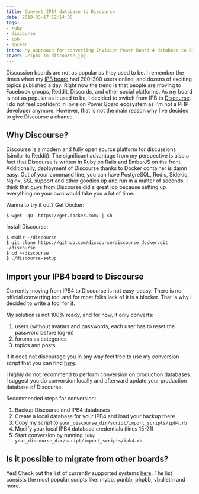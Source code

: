 ```yaml
---
title: Convert IPB4 database to Discourse
date: 2018-03-17 12:14:06
tags:
- ruby
- discourse
- ipb
- docker
intro: My approach for converting Invision Power Board 4 database to Discourse.
cover: ./ipb4-to-discourse.jpg
---
```

Discussion boards are not as popular as they used to be. I remember the times when my [IPB board](https://forum.mmorpg.org.pl) had 200-300 users online, and dozens of exciting topics published a day. Right now the trend is that people are moving to Facebook groups, Reddit, Discords, and other social platforms. As my board is not as popular as it used to be, I decided to switch from IPB to [Discourse](https://www.discourse.org/). I do not feel confident in Invision Power Board ecosystem as I'm not a PHP developer anymore. However, that is not the main reason why I've decided to give Discourse a chance.

## Why Discourse?

Discourse is a modern and fully open source platform for discussions (similar to Reddit). The significant advantage from my perspective is also a fact that Discourse is written in Ruby on Rails and EmberJS on the front. Additionally, deployment of Discourse thanks to Docker container is damn easy. Out of your command line, you can have PostgreSQL, Redis, Sidekiq, Nginx, SSL support and other goodies up and run in a matter of seconds. I think that guys from Discourse did a great job because setting up everything on your own would take you a lot of time.

Wanna to try it out? Get Docker:
```
$ wget -qO- https://get.docker.com/ | sh
```

Install Discourse:
```
$ mkdir ~/discourse
$ git clone https://github.com/discourse/discourse_docker.git ~/discourse
$ cd ~/discourse
$ ./discourse-setup
```


## Import your IPB4 board to Discourse

Currently moving from IPB4 to Discourse is not easy-peasy. There is no official converting tool and for most folks lack of it is a blocker. That is why I decided to write a tool for it.

My solution is not 100% ready, and for now, it only converts:
1. users (without avatars and passwords, each user has to reset the password before log-in)
2. forums as categories
3. topics and posts

If it does not discourage you in any way feel free to use my conversion script that you can find [here](https://gist.github.com/Chmarusso/0e5811dbc726cdcbc42d746c8db30860).

I highly do not recommend to perform conversion on production databases. I suggest you do conversion locally and afterward update your production database of Discourse.

Recommended steps for conversion:
1. Backup Discourse and IPB4 databases
2. Create a local database for your IPB4 and load your backup there
3. Copy my script to `your_discourse_dir/script/import_scripts/ipb4.rb`
4. Modify your local IPB4 database credentials (lines 15-21)
5. Start conversion by running `ruby your_discourse_dir/script/import_scripts/ipb4.rb`

## Is it possible to migrate from other boards?
Yes! Check out the list of currently supported systems [here](https://github.com/discourse/discourse/tree/master/script/import_scripts). The list consists the most popular scripts like: mybb, punbb, phpbb, vbulletin and more.


